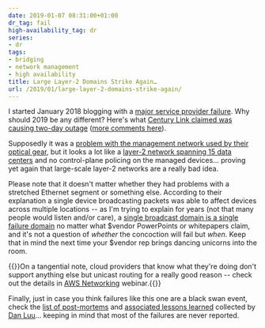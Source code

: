 ```yaml
---
date: 2019-01-07 08:31:00+01:00
dr_tag: fail
high-availability_tag: dr
series:
- dr
tags:
- bridging
- network management
- high availability
title: Large Layer-2 Domains Strike Again…
url: /2019/01/large-layer-2-domains-strike-again/
---
```

I started January 2018 blogging with a [major service provider failure](/2018/01/fat-fingers-strike-again/). Why should 2019 be any different? Here's what [Century Link claimed was causing two-day outage](https://twitter.com/briankrebs/status/1079135599309791235) ([more comments here](https://twitter.com/GossiTheDog/status/1079144491238469638)).

Supposedly it was a [problem with the management network used by their optical gear](https://twitter.com/stubarea51/status/1079423228437823488), but it looks a lot like a [layer-2 network spanning 15 data centers](https://twitter.com/cmsirbu/status/1079173861940387840) and no control-plane policing on the managed devices... proving yet again that large-scale layer-2 networks are a really bad idea.
<!--more-->
Please note that it doesn't matter whether they had problems with a stretched Ethernet segment or something else. According to their explanation a single device broadcasting packets was able to affect devices across multiple locations -- as I'm trying to explain for years (not that many people would listen and/or care), a [single broadcast domain is a single failure domain](/2012/05/layer-2-network-is-single-failure/) no matter what \$vendor PowerPoints or whitepapers claim, and it's not a question of *whether* the concoction will fail but *when*. Keep that in mind the next time your \$vendor rep brings dancing unicorns into the room.

{{<note>}}On a tangential note, cloud providers that know what they're doing don't support anything else but unicast routing for a really good reason -- check out the details in [AWS Networking](https://www.ipspace.net/Amazon_Web_Services_Networking) webinar.{{</note>}}

Finally, just in case you think failures like this one are a black swan event, check the [list of post-mortems](https://github.com/danluu/post-mortems) and [associated lessons learned](http://danluu.com/postmortem-lessons/) collected by [Dan Luu](https://danluu.com/about/)... keeping in mind that most of the failures are never reported.
